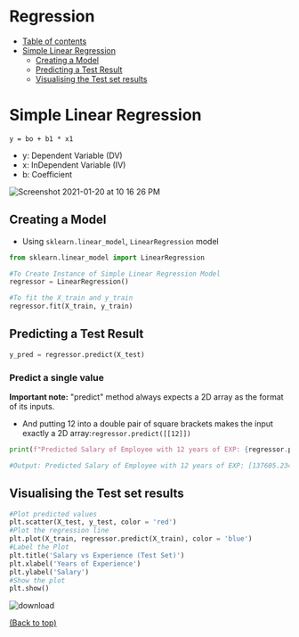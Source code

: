 # Regression
- [Table of contents](#table-of-contents)
- [Simple Linear Regression](#simple-linear-regression)
  - [Creating a Model](#creating-a-model)
  - [Predicting a Test Result](#predicting-a-test-result)
  - [Visualising the Test set results](#visualising-the-test-set-results)

# Simple Linear Regression

```
y = bo + b1 * x1
```
- y: Dependent Variable (DV)
- x: InDependent Variable (IV)
- b: Coefficient

![Screenshot 2021-01-20 at 10 16 26 PM](https://user-images.githubusercontent.com/64508435/105186896-24174600-5b6d-11eb-9eb8-8c7f5e82d268.png)

## Creating a Model
- Using `sklearn.linear_model`,  `LinearRegression` model
```Python
from sklearn.linear_model import LinearRegression

#To Create Instance of Simple Linear Regression Model
regressor = LinearRegression()

#To fit the X_train and y_train
regressor.fit(X_train, y_train)
```
## Predicting a Test Result
```Python
y_pred = regressor.predict(X_test)
```
### Predict a single value
**Important note:**  "predict" method always expects a 2D array as the format of its inputs. 
- And putting 12 into a double pair of square brackets makes the input exactly a 2D array:`regressor.predict([[12]])`

```Python
print(f"Predicted Salary of Employee with 12 years of EXP: {regressor.predict([[12]])}" )

#Output: Predicted Salary of Employee with 12 years of EXP: [137605.23485427]
```
## Visualising the Test set results
```Python
#Plot predicted values
plt.scatter(X_test, y_test, color = 'red')
#Plot the regression line
plt.plot(X_train, regressor.predict(X_train), color = 'blue')
#Label the Plot
plt.title('Salary vs Experience (Test Set)')
plt.xlabel('Years of Experience')
plt.ylabel('Salary')
#Show the plot
plt.show()
```
![download](https://user-images.githubusercontent.com/64508435/105365689-7c1b7e80-5c39-11eb-8e44-12866fb7eb3d.png)


[(Back to top)](#table-of-contents)
